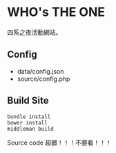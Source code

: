 WHO's THE ONE
=============

四系之夜活動網站。

## Config

- data/config.json
- source/config.php

## Build Site

```
bundle install
bower install
middleman build
```

Source code 超髒！！！不要看！！！